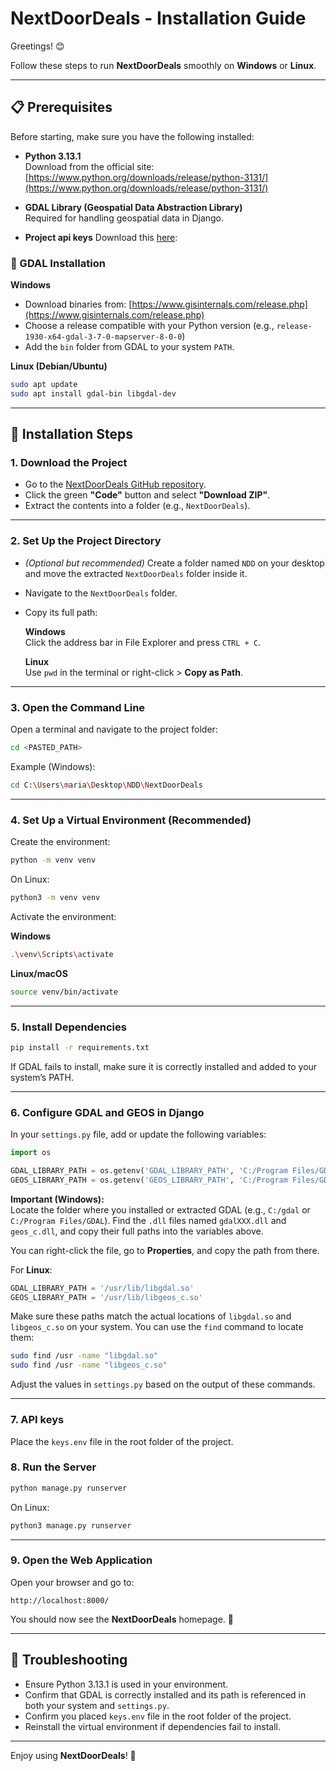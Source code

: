 # NextDoorDeals - Installation Guide

Greetings! 😊

Follow these steps to run **NextDoorDeals** smoothly on **Windows** or **Linux**.

---

## 📋 Prerequisites

Before starting, make sure you have the following installed:

- **Python 3.13.1**  
  Download from the official site:  
  [https://www.python.org/downloads/release/python-3131/](https://www.python.org/downloads/release/python-3131/)

- **GDAL Library (Geospatial Data Abstraction Library)**  
  Required for handling geospatial data in Django.

- **Project api keys**
  Download this [here](https://drive.google.com/file/d/1Aee30O8hpjZgxAftdT--GROXWc7o3fTB/view?usp=sharing):   
### 🔧 GDAL Installation

**Windows**  
- Download binaries from: [https://www.gisinternals.com/release.php](https://www.gisinternals.com/release.php)  
- Choose a release compatible with your Python version (e.g., `release-1930-x64-gdal-3-7-0-mapserver-8-0-0`)  
- Add the `bin` folder from GDAL to your system `PATH`.

**Linux (Debian/Ubuntu)**  
```bash
sudo apt update
sudo apt install gdal-bin libgdal-dev
```

---

## 🚀 Installation Steps

### 1. Download the Project

- Go to the [NextDoorDeals GitHub repository](https://github.com/AmazingJuan/NextDoorDeals).
- Click the green **"Code"** button and select **"Download ZIP"**.
- Extract the contents into a folder (e.g., `NextDoorDeals`).

---

### 2. Set Up the Project Directory

- *(Optional but recommended)* Create a folder named `NDD` on your desktop and move the extracted `NextDoorDeals` folder inside it.
- Navigate to the `NextDoorDeals` folder.
- Copy its full path:

  **Windows**  
  Click the address bar in File Explorer and press `CTRL + C`.

  **Linux**  
  Use `pwd` in the terminal or right-click > **Copy as Path**.

---

### 3. Open the Command Line

Open a terminal and navigate to the project folder:

```bash
cd <PASTED_PATH>
```

Example (Windows):

```bash
cd C:\Users\maria\Desktop\NDD\NextDoorDeals
```

---

### 4. Set Up a Virtual Environment (Recommended)

Create the environment:

```bash
python -m venv venv
```

On Linux:

```bash
python3 -m venv venv
```

Activate the environment:

**Windows**
```bash
.\venv\Scripts\activate
```

**Linux/macOS**
```bash
source venv/bin/activate
```

---

### 5. Install Dependencies

```bash
pip install -r requirements.txt
```

If GDAL fails to install, make sure it is correctly installed and added to your system’s PATH.

---

### 6. Configure GDAL and GEOS in Django

In your `settings.py` file, add or update the following variables:

```python
import os

GDAL_LIBRARY_PATH = os.getenv('GDAL_LIBRARY_PATH', 'C:/Program Files/GDAL/gdal304.dll')
GEOS_LIBRARY_PATH = os.getenv('GEOS_LIBRARY_PATH', 'C:/Program Files/GDAL/geos_c.dll')
```

**Important (Windows):**  
Locate the folder where you installed or extracted GDAL (e.g., `C:/gdal` or `C:/Program Files/GDAL`). Find the `.dll` files named `gdalXXX.dll` and `geos_c.dll`, and copy their full paths into the variables above.

You can right-click the file, go to **Properties**, and copy the path from there.

For **Linux**:

```python
GDAL_LIBRARY_PATH = '/usr/lib/libgdal.so'
GEOS_LIBRARY_PATH = '/usr/lib/libgeos_c.so'
```

Make sure these paths match the actual locations of `libgdal.so` and `libgeos_c.so` on your system. You can use the `find` command to locate them:

```bash
sudo find /usr -name "libgdal.so"
sudo find /usr -name "libgeos_c.so"
```

Adjust the values in `settings.py` based on the output of these commands.

---
### 7. API keys

Place the `keys.env` file in the root folder of the project.

### 8. Run the Server

```bash
python manage.py runserver
```

On Linux:

```bash
python3 manage.py runserver
```

---

### 9. Open the Web Application

Open your browser and go to:

```
http://localhost:8000/
```

You should now see the **NextDoorDeals** homepage. 🎉

---

## 🧩 Troubleshooting

- Ensure Python 3.13.1 is used in your environment.
- Confirm that GDAL is correctly installed and its path is referenced in both your system and `settings.py`.
- Confirm you placed `keys.env` file in the root folder of the project. 
- Reinstall the virtual environment if dependencies fail to install.

---

Enjoy using **NextDoorDeals**! 🚀
